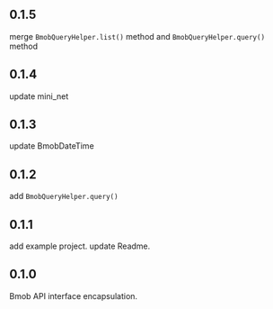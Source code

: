 ## 0.1.5
merge `BmobQueryHelper.list()` method and `BmobQueryHelper.query()` method

## 0.1.4
update mini_net

## 0.1.3
update BmobDateTime

## 0.1.2
add `BmobQueryHelper.query()`

## 0.1.1
add example project. update Readme.

## 0.1.0
Bmob API interface encapsulation.
